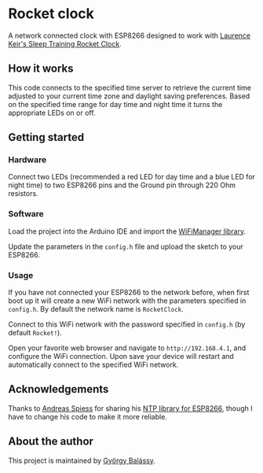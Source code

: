 # Rocket clock

A network connected clock with ESP8266 designed to work with [Laurence Keir's Sleep Training Rocket Clock](https://www.thingiverse.com/thing:3404826).

## How it works

This code connects to the specified time server to retrieve the current time adjusted to your current time zone and daylight saving preferences. Based on the specified time range for day time and night time it turns the appropriate LEDs on or off.

## Getting started

### Hardware

Connect two LEDs (recommended a red LED for day time and a blue LED for night time) to two ESP8266 pins and the Ground pin through 220 Ohm resistors.

### Software

Load the project into the Arduino IDE and import the [WiFiManager library](https://github.com/tzapu/WiFiManager).

Update the parameters in the `config.h` file and upload the sketch to your ESP8266.

### Usage

If you have not connected your ESP8266 to the network before, when first boot up it will create a new WiFi network with the parameters specified in `config.h`. By default the network name is `RocketClock`.

Connect to this WiFi network with the password specified in `config.h` (by default `Rocket!`).

Open your favorite web browser and navigate to `http://192.168.4.1`, and configure the WiFi connection. Upon save your device will restart and automatically connect to the specified WiFi network.

## Acknowledgements

Thanks to [Andreas Spiess](https://github.com/SensorsIot) for sharing his [NTP library for ESP8266](https://github.com/SensorsIot/NTPtimeESP), though I have to change his code to make it more reliable.


## About the author

This project is maintained by [György Balássy](https://linkedin.com/in/balassy).


